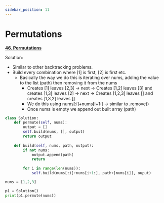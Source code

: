 ```yaml
---
sidebar_position: 11
---
```


# Permutations

**[46. Permutations](https://leetcode.com/problems/permutations/)**

Solution:
 - Similar to other backtracking problems.
 - Build every combination where [1] is first, [2] is first etc.
    - Basically the way we do this is iterating over nums, adding the value to the list (path) then removing it from the nums
        - Creates [1] leaves [2,3] -> next -> Creates [1,2] leaves [3] and creates [1,3] leaves [2] -> next -> Creates [1,2,3] leaves [] and creates [1,3,2] leaves []
        - We do this using nums[:i]+nums[i+1:] -> similar to .remove() 
        - Once nums is empty we append out built array (path)

```python title="Output: [[1,2,3],[1,3,2],[2,1,3],[2,3,1],[3,1,2],[3,2,1]]"
class Solution:
    def permute(self, nums):
        output = []
        self.build(nums, [], output)
        return output
    
    def build(self, nums, path, output):
        if not nums:
            output.append(path)
            return
        
        for i in range(len(nums)):
            self.build(nums[:i]+nums[i+1:], path+[nums[i]], ouput)

nums = [1,2,3]

p1 = Solution()
print(p1.permute(nums))
```
